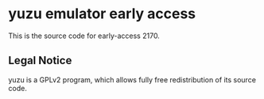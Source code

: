 yuzu emulator early access
=============

This is the source code for early-access 2170.

## Legal Notice

yuzu is a GPLv2 program, which allows fully free redistribution of its source code.